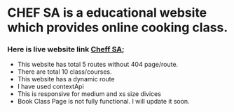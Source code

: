 # CHEF SA is a educational website which provides online cooking class.

### Here is live website link [Cheff SA](https://clever-lichterman-ae5990.netlify.app/);

- This website has total 5 routes without 404 page/route.
- There are total 10 class/courses.
- This website has a dynamic route
- I have used contextApi
- This is responsive for medium and xs size divices
- Book Class Page is not fully functional. I will update it soon.
